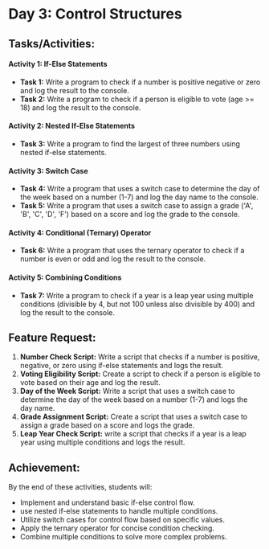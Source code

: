 # Day 3: Control Structures

## Tasks/Activities:

#### Activity 1: If-Else Statements

- **Task 1:** Write a program to check if a number is positive negative or zero and log the result to the console.
- **Task 2:** Write a program to check if a person is eligible to vote (age >= 18) and log the result to the console.

  
#### Activity 2: Nested If-Else Statements

- **Task 3:** Write a program to find the largest of three numbers using nested if-else statements.

#### Activity 3: Switch Case

- **Task 4:** Write a program that uses a switch case to determine the day of the week based on a number (1-7) and log the day name to the console.
- **Task 5:** Write a program that uses a switch case to assign a grade ('A', 'B', 'C', 'D', 'F') based on a score and log the grade to the console.
  
#### Activity 4: Conditional (Ternary) Operator

- **Task 6:** Write a program that uses the ternary operator to check if a number is even or odd and log the result to the console.

#### Activity 5: Combining Conditions

- **Task 7:** Write a program to check if a year is a leap year using multiple conditions (divisible by 4, but not 100 unless also divisible by 400) and log the result to the console.
  
## Feature Request:

1. **Number Check Script:** Write  a script that checks if a number is positive, negative, or zero using if-else statements and logs the result.
2. **Voting Eligibility Script:** Create a script to check if a person is eligible to vote based on their age and log the result.
3. **Day of the Week Script:** Write a script that uses a switch case to determine the day of the week based on a number (1-7) and logs the day name.
4. **Grade Assignment Script:** Create a script that uses a switch case to assign a grade based on a score and logs the grade.
5. **Leap Year Check Script:** write a script that checks if a year is a leap year using multiple conditions and logs the result.
   
## Achievement:

By the end of these activities, students will:
- Implement and understand basic if-else control flow.
- use nested if-else statements to handle multiple conditions.
- Utilize switch cases for control flow based on specific values.
- Apply the ternary operator for concise condition checking.
- Combine multiple conditions to solve more complex problems.






